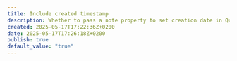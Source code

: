 ```yaml
---
title: Include created timestamp
description: Whether to pass a note property to set creation date in Quartz. Required when `defaultDateType` in Quartz is set to "created".
created: 2025-05-17T17:22:36Z+0200
date: 2025-05-17T17:26:18Z+0200
publish: true
default_value: "true"
---
```

